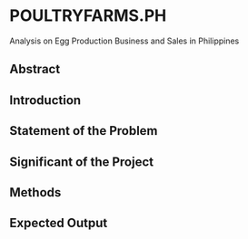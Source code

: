 # POULTRYFARMS.PH
Analysis on Egg Production Business and Sales in Philippines
## Abstract

## Introduction






## Statement of the Problem


## Significant of the Project

## Methods


## Expected Output










